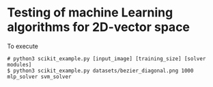 # Testing of machine Learning algorithms for 2D-vector space
To execute 

    # python3 scikit_example.py [input_image] [training_size] [solver modules]
    $ python3 scikit_example.py datasets/bezier_diagonal.png 1000 mlp_solver svm_solver
